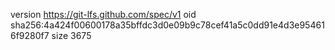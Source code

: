 version https://git-lfs.github.com/spec/v1
oid sha256:4a424f00600178a35bffdc3d0e09b9c78cef41a5c0dd91e4d3e954616f9280f7
size 3675
